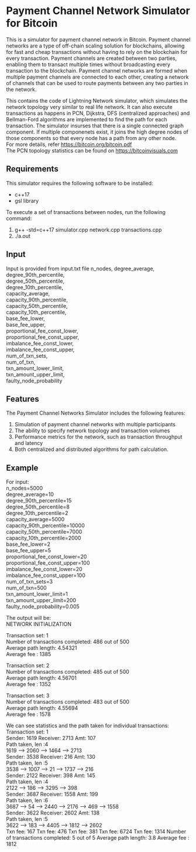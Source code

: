 # Payment Channel Network Simulator for Bitcoin

This is a simulator for payment channel network in Bitcoin.
Payment channel networks are a type of off-chain scaling solution for blockchains, allowing for fast and cheap transactions without having to rely on the blockchain for every transaction. Payment channels are created between two parties, enabling them to transact multiple times without broadcasting every transaction to the blockchain. Payment channel networks are formed when multiple payment channels are connected to each other, creating a network of channels that can be used to route payments between any two parties in the network.


This contains the code of Lightning Network simulator, which simulates the network topology very similar to real life network.
It can also execute transactions as happens in PCN, Dijkstra, DFS (centralized approaches) and Bellman-Ford algorithms are implemented to find the path for each transaction.
The simulator insurses that there is a single connected graph component. If multiple componenets exist, it joins the high degree nodes of those components so that every node has a path from any other node.  
For more details, refer https://bitcoin.org/bitcoin.pdf  
The PCN topology statistics can be found on https://bitcoinvisuals.com  

## Requirements
This simulator requires the following software to be installed:  

- c++17   
- gsl library  

To execute a set of transactions between nodes, run the following command:  
1. g++ -std=c++17 simulator.cpp network.cpp transactions.cpp  
2. ./a.out  

## Input
Input is provided from input.txt file
n_nodes, degree_average,  
degree_90th_percentile,  
degree_50th_percentile,  
degree_10th_percentile,  
capacity_average,  
capacity_90th_percentile,  
capacity_50th_percentile,  
capacity_10th_percentile,  
base_fee_lower,  
base_fee_upper,  
proportional_fee_const_lower,  
proportional_fee_const_upper,  
imbalance_fee_const_lower,  
imbalance_fee_const_upper,  
num_of_txn_sets,  
num_of_txn,  
txn_amount_lower_limit,  
txn_amount_upper_limit,  
faulty_node_probability  

## Features
The Payment Channel Networks Simulator includes the following features:

1. Simulation of payment channel networks with multiple participants
2. The ability to specify network topology and transaction volumes
3. Performance metrics for the network, such as transaction throughput and latency
4. Both centralized and distributed algorithms for path calculation.


## Example
For input:  
n_nodes=5000  
degree_average=10  
degree_90th_percentile=15  
degree_50th_percentile=8  
degree_10th_percentile=2  
capacity_average=5000  
capacity_90th_percentile=10000  
capacity_50th_percentile=7000  
capacity_10th_percentile=2000  
base_fee_lower=2  
base_fee_upper=5  
proportional_fee_const_lower=20  
proportional_fee_const_upper=100  
imbalance_fee_const_lower=20  
imbalance_fee_const_upper=100  
num_of_txn_sets=3  
num_of_txn=500  
txn_amount_lower_limit=1  
txn_amount_upper_limit=200  
faulty_node_probability=0.005  

The output will be:  
NETWORK INITIALIZATION  

Transaction set: 1  
Number of transactions completed: 486 out of 500  
Average path length: 4.54321  
Average fee : 1385  

Transaction set: 2  
Number of transactions completed: 485 out of 500  
Average path length: 4.56701  
Average fee : 1352  

Transaction set: 3  
Number of transactions completed: 483 out of 500  
Average path length: 4.55694  
Average fee : 1578  


We can see statistics and the path taken for individual transactions:  
Transaction set: 1  
Sender: 1619 Receiver: 2713 Amt: 107  
Path taken, len :4  
1619 --> 2060 --> 1464 --> 2713  
Sender: 3538 Receiver: 216 Amt: 130  
Path taken, len :5  
3538 --> 1007 --> 21 --> 1737 --> 216  
Sender: 2122 Receiver: 398 Amt: 145  
Path taken, len :4  
2122 --> 186 --> 3295 --> 398  
Sender: 3687 Receiver: 1558 Amt: 199  
Path taken, len :6  
3687 --> 54 --> 2440 --> 2176 --> 469 --> 1558   
Sender: 3622 Receiver: 2602 Amt: 138  
Path taken, len :5  
3622 --> 183 --> 4405 --> 1812 --> 2602  
Txn fee: 167
Txn fee: 476
Txn fee: 381
Txn fee: 6724
Txn fee: 1314
Number of transactions completed: 5 out of 5
Average path length: 3.8
Average fee : 1812
